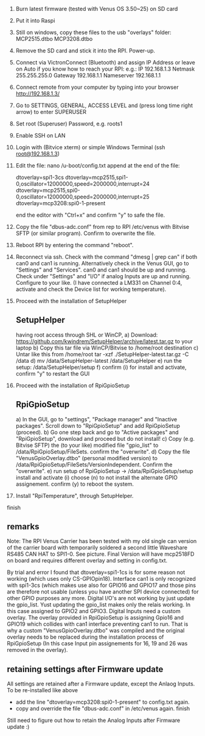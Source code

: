 



1)	Burn latest firmware (tested with Venus OS 3.50~25) on SD card 
2)	Put it into Raspi
3)  Still on windows, copy these files to the usb "overlays" folder:
    MCP2515.dtbo
	MCP3208.dtbo
	
4)  Remove the SD card and stick it into the RPI. Power-up.
5) 	Connect via VictronConnect (Bluetooth) and assign IP Address or leave on Auto if you know how to reach your RPI:
	e.g.: 	IP		192.168.1.3
		Netmask	    	255.255.255.0
		Gateway	    	192.168.1.1
		Nameserver	192.168.1.1 
6)	Connect remote from your computer by typing into your browser
	  http://192.168.1.3/
5)	Go to SETTINGS, GENERAL, ACCESS LEVEL and (press long time right arrow) to enter SUPERUSER
6)	Set root (Superuser) Password, e.g. roots1
7) 	Enable SSH on LAN
8)  Login with (Bitvice xterm) or simple Windows Terminal (ssh root@192.168.1.3)
9)  Edit the file: 
		nano /u-boot/config.txt
	  append at the end of the file:
	
	  dtoverlay=spi1-3cs
	  dtoverlay=mcp2515,spi1-0,oscillator=12000000,speed=2000000,interrupt=24
	  dtoverlay=mcp2515,spi0-0,oscillator=12000000,speed=2000000,interrupt=25
	  dtoverlay=mcp3208:spi0-1-present
	
	  end the editor with "Ctrl+x" and confirm "y" to safe the file.
	
10) Copy the file "dbus-adc.conf" from rep to RPI /etc/venus with Bitvise SFTP (or similar program). Confirm to overwrite the file. 
11) Reboot RPI by entering the command "reboot".
12) Reconnect via ssh. Check with the command "dmesg | grep can" if both can0 and can1 is running.
	  Alternatively check in the Venus GUI, go to "Settings" and "Services". can0 and can1 should be up and running.
	  Check under "Settings" and "I/O" if analog Inputs are up and running. Configure to your like.
    (I have connected a LM331 on Channel 0:4, activate and check the Device list for working temperature).
13)	Proceed with the installation of SetupHelper 

	SetupHelper
	-------------
	having root access through SHL or WinCP, 
	a) Download: https://github.com/kwindrem/SetupHelper/archive/latest.tar.gz to your laptop
	b) Copy this tar file via WinCP/Bitvise to /home/root destination
	c) Untar like this from /home/root tar -xzf ./SetupHelper-latest.tar.gz -C /data
	d) mv /data/SetupHelper-latest /data/SetupHelper
	e) run the setup: /data/SetupHelper/setup
	f) confirm (i) for install and activate, confirm "y" to restart the GUI

14)	Proceed with the installation of RpiGpioSetup

	RpiGpioSetup
	--------------
	a) In the GUI, go to "settings", "Package manager" and "Inactive packages". Scroll down to "RpiGpioSetup" and add RpiGpioSetup (proceed).
	b) Go one step back and go to "Active packages" and "RpiGpioSetup", download and proceed but do not install!
	c) Copy (e.g. Bitvise SFTP) the (to your like) modified file "gpio_list" to /data/RpiGpioSetup/FileSets. confirm the "overwrite".
	d) Copy the file "VenusGpioOverlay.dtbo" (personal modified version) to /data/RpiGpioSetup/FileSets/VersionIndependent. Confirm the "overwrite".
	e) run setup of RpiGpioSetup -> /data/RpiGpioSetup/setup
      install and activate (i)
		  choose (n) to not install the alternate GPIO assignement.
		  confirm (y) to reboot the system.
		
15) Install "RpiTemperature", through SetupHelper.

finish


remarks
-------

Note: The RPI Venus Carrier has been tested with my old single can version of the carrier board with temporarily soldered a second little Waveshare RS485 CAN HAT to SPI1-0. See picture.
Final Version will have mcp2518FD on board and requires different overlay and setting in config.txt.

By trial and error I found that dtoverlay=spi1-1cs is for some reason not working (which uses only CS-GPIOpin18). Interface can1 is only recognized with spi1-3cs (which makes use also for GPIO16 and GPIO17 and those pins are therefore not usable (unless you have another SPI device connected) for other GPIO purposes any more.
Digital I/O's are not working by just update the gpio_list. Yust updating the gpio_list makes only the relais working. In this case assigned to GPIO2 and GPIO3.
Digital Inputs need a custom overlay. The overlay provided in RpiGpioSetup is assigning Gpio16 and GPIO19 which collides with can1 interface preventing can1 to run. 
That is why a custom "VenusGpioOverlay.dtbo" was compiled and the original overlay needs to be replaced during the installation process of RpiGpioSetup (In this case Input pin assignements for 16, 19 and 26 was removed in the overlay).



retaining settings after Firmware update
----------------------------------------
All settings are retained after a Firmware update, except the Anlaog Inputs. To be re-installed like above 
- add the line "dtoverlay=mcp3208:spi0-1-present" to config.txt again.
- copy and override the file "dbus-adc.conf" in /etc/venus again.
finish

Still need to figure out how to retain the Analog Inputs after Firmware update :)

